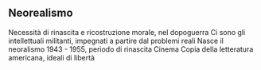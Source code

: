 ## Neorealismo
Necessità di rinascita e ricostruzione morale, nel dopoguerra
Ci sono gli intellettuali militanti, impegnati a partire dal problemi reali
Nasce il neoralismo 1943 - 1955, periodo di rinascita
Cinema
Copia della letteratura americana, ideali di libertà